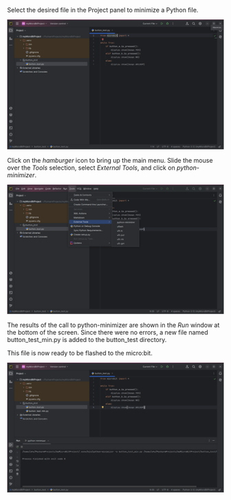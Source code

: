 Select the desired file in the Project panel to minimize a Python file.

![](./images/new_file6.png)

Click on the _hamburger_ icon to bring up the main menu. 
Slide the mouse over the _Tools_ selection, 
select _External Tools_, and click on _python-minimizer_.

![](./images/min_file1.png)

The results of the call to python-minimizer are shown in the _Run_ window at the
bottom of the screen. Since there were no errors, 
a new file named button_test_min.py is added to the button_test directory.

This file is now ready to be flashed to the micro:bit.

![](./images/min_file2.png)


